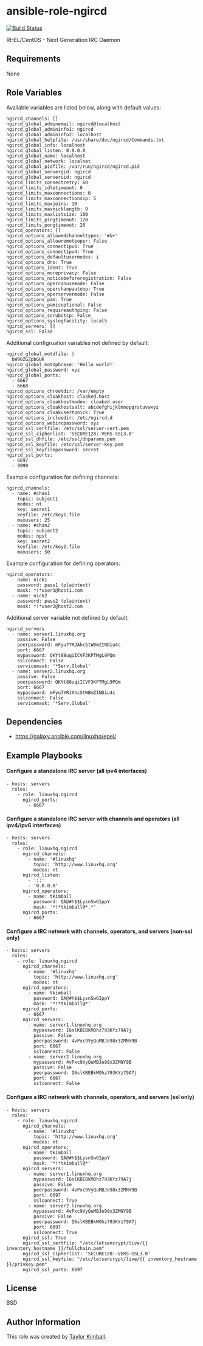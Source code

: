 # ansible-role-ngircd

[![Build Status](https://travis-ci.org/linuxhq/ansible-role-ngircd.svg?branch=master)](https://travis-ci.org/linuxhq/ansible-role-ngircd)

RHEL/CentOS - Next Generation IRC Daemon

## Requirements

None

## Role Variables

Available variables are listed below, along with default values:

    ngircd_channels: []
    ngircd_global_adminemail: ngircd@localhost
    ngircd_global_admininfo1: ngircd
    ngircd_global_admininfo2: localhost
    ngircd_global_helpfile: /usr/share/doc/ngircd/Commands.txt
    ngircd_global_info: localhost
    ngircd_global_listen: 0.0.0.0
    ngircd_global_name: localhost
    ngircd_global_network: localnet
    ngircd_global_pidfile: /var/run/ngircd/ngircd.pid
    ngircd_global_servergid: ngircd
    ngircd_global_serveruid: ngircd
    ngircd_limits_connectretry: 60
    ngircd_limits_idletimeout: 0
    ngircd_limits_maxconnections: 0
    ngircd_limits_maxconnectionsip: 5
    ngircd_limits_maxjoins: 10
    ngircd_limits_maxnicklength: 9
    ngircd_limits_maxlistsize: 100
    ngircd_limits_pingtimeout: 120
    ngircd_limits_pongtimeout: 20
    ngircd_operators: []
    ngircd_options_allowedchanneltypes: '#&+'
    ngircd_options_allowremoteoper: False
    ngircd_options_connectipv6: True
    ngircd_options_connectipv4: True
    ngircd_options_defaultusermodes: i
    ngircd_options_dns: True
    ngircd_options_ident: True
    ngircd_options_moreprivacy: False
    ngircd_options_noticebeforeregistration: False
    ngircd_options_opercanusemode: False
    ngircd_options_operchanpautoop: True
    ngircd_options_operservermode: False
    ngircd_options_pam: True
    ngircd_options_pamisoptional: False
    ngircd_options_requireauthping: False
    ngircd_options_scrubctcp: False
    ngircd_options_syslogfacility: local5
    ngircd_servers: []
    ngircd_ssl: False

Additional configruation variables not defined by default:

    ngircd_global_motdfile: | 
      bW90ZGZpbGUK
    ngircd_global_motdphrase: 'Hello world!'
    ngircd_global_password: xyz
    ngircd_global_ports:
      - 6667
      - 6668
    ngircd_options_chrootdir: /var/empty
    ngircd_options_cloakhost: cloaked.host
    ngircd_options_cloakhostmodex: cloaked.user
    ngircd_options_cloakhostsalt: abcdefghijklmnopqrstuvwxyz
    ngircd_options_cloakusertonick: True
    ngircd_options_incluedir: /etc/ngircd.d
    ngircd_options_webircpassword: xyz
    ngircd_ssl_certfile: /etc/ssl/server-cert.pem
    ngircd_ssl_cipherlist: 'SECURE128:-VERS-SSL3.0'
    ngircd_ssl_dhfile: /etc/ssl/dhparams.pem
    ngircd_ssl_keyfile: /etc/ssl/server-key.pem
    ngircd_ssl_keyfilepassword: secret
    ngircd_ssl_ports:
      - 6697
      - 9999

Example configuration for defining channels:

    ngircd_channels:
      - name: #chan1
        topic: subject1
        modes: nt
        key: secret1
        keyfile: /etc/key1.file
        maxusers: 25
      - name: #chan2
        topic: subject2
        modes: npst
        key: secret2
        keyfile: /etc/key2.file
        maxusers: 50

Example configuration for defining operators:

    ngircd_operators:
      - name: nick1
        password: pass1 (plaintext)
        mask: *!*user1@host1.com
      - name: nick2
        password: pass2 (plaintext)
        mask: *!*user2@host2.com

Additional server variable not defined by default:

    ngircd_servers
      - name: server1.linuxhq.org
        passive: False
        peerpassword: mFyu7YRJAhcStWBmZINDiu4c
        port: 6667
        mypassword: QKYt88uqiICVF3KPTMgL9PQm
        sslconnect: False
        servicemask: '*Serv,Global'
      - name: server2.linuxhq.org
        passive: False
        peerpassword: QKYt88uqiICVF3KPTMgL9PQm
        port: 6667
        mypassword: mFyu7YRJAhcStWBmZINDiu4c
        sslconnect: False
        servicemask: '*Serv,Global'

## Dependencies

 * https://galaxy.ansible.com/linuxhq/epel/

## Example Playbooks

#### Configure a standalone IRC server (all ipv4 interfaces)

    - hosts: servers
      roles:
        - role: linuxhq.ngircd
          ngircd_ports:
            - 6667

#### Configure a standalone IRC server with channels and operators (all ipv4/ipv6 interfaces)

    - hosts: servers
      roles:
        - role: linuxhq.ngircd
          ngircd_channels:
            - name: '#linuxhq'
              topic: 'http://www.linuxhq.org'
              modes: nt
          ngircd_listen:
            - '::'
            - '0.0.0.0'
          ngircd_operators:
            - name: tkimball
              password: QA@#h$$LysnSwGIppY
              mask: '*!*tkimball@*.*'
          ngircd_ports:
            - 6667

#### Configure a IRC network with channels, operators, and servers (non-ssl only)

    - hosts: servers
      roles:
        - role: linuxhq.ngircd
          ngircd_channels:
            - name: '#linuxhq'
              topic: 'http://www.linuxhq.org'
              modes: nt
          ngircd_operators:
            - name: tkimball
              password: QA@#h$$LysnSwGIppY
              mask: '*!*tkimball@*'
          ngircd_ports:
            - 6667
          ngircd_servers:
            - name: server1.linuxhq.org
              mypassword: I6slKBEBkMOhz793KYz79A7j
              passive: False
              peerpassword: 4vPxc9VyQuMBJe98x3ZMNY9B
              port: 6667
              sslconnect: False
            - name: server2.linuxhq.org
              mypassword: 4vPxc9VyQuMBJe98x3ZMNY9B
              passive: False
              peerpassword: I6slKBEBkMOhz793KYz79A7j
              port: 6667
              sslconnect: False

#### Configure a IRC network with channels, operators, and servers (ssl only)

    - hosts: servers
      roles:
        - role: linuxhq.ngircd
          ngircd_channels:
            - name: '#linuxhq'
              topic: 'http://www.linuxhq.org'
              modes: nt
          ngircd_operators:
            - name: tkimball
              password: QA@#h$$LysnSwGIppY
              mask: '*!*tkimball@*'
          ngircd_servers:
            - name: server1.linuxhq.org
              mypassword: I6slKBEBkMOhz793KYz79A7j
              passive: False
              peerpassword: 4vPxc9VyQuMBJe98x3ZMNY9B
              port: 6697
              sslconnect: True
            - name: server2.linuxhq.org
              mypassword: 4vPxc9VyQuMBJe98x3ZMNY9B
              passive: False
              peerpassword: I6slKBEBkMOhz793KYz79A7j
              port: 6697
              sslconnect: True
          ngircd_ssl: True
          ngircd_ssl_certfile: "/etc/letsencrypt/live/{{ inventory_hostname }}/fullchain.pem"
          ngircd_ssl_cipherlist: 'SECURE128:-VERS-SSL3.0'
          ngircd_ssl_keyfile: "/etc/letsencrypt/live/{{ inventory_hostname }}/privkey.pem"
          ngircd_ssl_ports: 6697

## License

BSD

## Author Information

This role was created by [Taylor Kimball](http://www.linuxhq.org).
